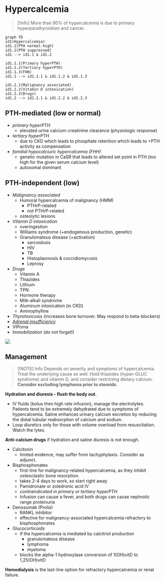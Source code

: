 # Hypercalcemia

> [!info] 
> More than 90% of hypercalcemia is due to primary hyperparathyroidism and cancer.

```mermaid
graph TD
id1(Hypercalcemia)
id1.1(PTH normal-high)
id1.2(PTH suppressed)
id1 --> id1.1 & id1.2

id1.1.1(Primary hyperPTH)
id1.1.2(Tertiary hyperPTH)
id1.1.3(FHH)
id1.1 --> id1.1.1 & id1.1.2 & id1.1.3

id1.2.1(Malignancy associated)
id1.2.2(Vitamin D intoxication)
id1.2.3(Drugs)
id1.2 --> id1.2.1 & id1.2.2 & id1.2.3
```

## PTH-mediated \(low or normal\)

* *primary hyperPTH*
  * elevated urine calcium-creatinine clearance \(physiologic response\)
* *tertiary hyperPTH*
  * due to CKD which leads to phosphate retention which leads to +PTH activity as compensation
* *familial hypocalciuric hypercalcemia \(FHH\)*
  * genetic mutation in CaSR that leads to altered set point in PTH \(too high for the given serum calcium level\)
  * autosomal dominant

## PTH-independent \(low\)
* *Malignancy associated*
  * Humoral hypercalcemia of malignancy \(HMM\)
    * PTHrP-related
    * not PTHrP-related
  * osteolytic lesions
* *Vitamin D intoxication*
  * overingestion
  * Williams syndrome \(+endogenous production, genetic\)
  * Granulomatous disease \(+activation\)
    * sarcoidosis
    * HIV
    * TB
    * Histoplasmosis & coccidiomycosis
    * Leprosy
* *Drugs*
  * Vitamin A
  * Thiazides
  * Lithium
  * TPN
  * Hormone therapy
  * Milk-alkali syndrome
  * Aluminum intoxication \(in CKD\)
  * Aminophylline
* *Thyrotoxicosis* \(increases bone turnover. May respond to beta-blockers\)
* *[Adrenal insufficiency](Adrenal%20Insufficiency.md)*
* VIPoma
* *Immobilization* \(do not forget!\)

![](.gitbook/assets/image%20%2814%29.png)

## Management

> [!NOTE] Info
> Depends on severity and symptoms of hypercalcemia. Treat the underlying cause as well. Hold thiazides \(hyper-GLUC syndrome\) and vitamin D, and consider restricting dietary calcium. **Consider excluding lymphoma prior to steroids.**

**Hydration and diuresis - flush the body out.**

* IV fluids \(bolus then high rate infusion\), manage the electrolytes. Patients tend to be extremely dehydrated due to symptoms of hypercalcemia. Saline enhances urinary calcium excretion by reducing the distal tubular reabsorption of calcium and sodium.
* Loop diuretics only for those with volume overload from resuscitation.  Watch the lytes.

**Anti-calcium drugs** if hydration and saline diuresis is not enough.
* Calcitonin
  * limited evidence, may suffer from tachyphylaxis. Consider as adjunct.
* Bisphosphonates
  * first-line for malignancy-related hypercalcemia, as they inhibit osteoclastic bone resorption.
  * takes 2-4 days to work, so start right away
  * Pamidronate or zoledronic acid IV
  * *contraindicated in primary or tertiary hyperPTH*
  * Infusion can cause a fever, and both drugs can cause nephrotic range proteinuria
* Denosumab \(Prolia\)
  * RANKL inhibitor
  * effective for malignancy-associated hypercalcemia refractory to bisphosphonates
* Glucocorticoids
  * if the hypercalcemia is mediated by calcitriol production
    * granulomatous disease
    * lymphoma
    * myeloma
  * blocks the alpha-1 hydroxylase conversion of 1\(OH\)vitD to 1,25\(OH\)vitD

**Hemodialysis** is the last-line option for refractory hypercalcemia or renal failure.

